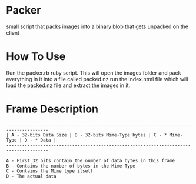 # Packer
small script that packs images into a binary blob that gets unpacked on the client

How To Use
==========

Run the packer.rb ruby script. This will open the images folder and pack everything in it into a file called packed.nz
run the index.html file which will load the packed.nz file and extract the images in it.

Frame Description
=================
```
--------------------------------------------------------------------------------------
| A - 32-bits Data Size | B - 32-bits Mime-Type bytes | C - * Mime-Type | D - * Data |
--------------------------------------------------------------------------------------
```
```
A - First 32 bits contain the number of data bytes in this frame
B - Contains the number of bytes in the Mime Type 
C - Contains the Mime type itself
D - The actual data
```
